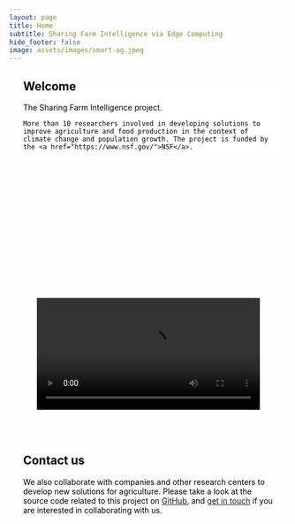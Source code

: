 ```yaml
---
layout: page
title: Home
subtitle: Sharing Farm Intelligence via Edge Computing
hide_footer: false
image: assets/images/smart-ag.jpeg
---
```

<style>
  @media screen and (min-width: 1024px)
  .container {
    max-width: 100%;
  }
  @media screen and (min-width: 1024px)
  .navbar > .container .navbar-brand, .container > .navbar .navbar-brand {
    margin-left: 0.0rem;
  }

  @media screen and (min-width: 769px), print
  .text {
      padding: 9rem 4.5rem;
  }
  .section {
    padding: 0px;
  }
  .container {
    margin: 0 auto;
  }
  .text {
    margin-block-start: 1em;
    margin-block-end: 1em;
    margin: 5%;
  }

  .image-background {
  background-repeat: no-repeat;
  background-size: cover;
  padding: 0px; /* Adjust the padding as needed */
  color: white; /* Text color for legibility */
}
  .white-background {
    background-color: white;
    background-size: cover;
    padding: 0px; /* Adjust the padding as needed */
    color: black;
  }

.video-background {
  padding: 50px; /* Adjust the padding as needed */
}

</style>
<div class="heading-center white-background">
  <div class="text">
    <h2 class="title is-2">Welcome</h2>
    The Sharing Farm Intelligence project.

    More than 10 researchers involved in developing solutions to improve agriculture and food production in the context of climate change and population growth. The project is funded by the <a href="https://www.nsf.gov/">NSF</a>.
  </div>
</div>

<div class="heading-center image-background" style="background-image: url('../assets/images/gallery/members.jpg');">
  <div class="text" style="width: 40%;">
  <h2 class="title is-2">Collaboration</h2>
    The partnership between a plant science center, a remote sensing lab, and a computer science department is a unique opportunity to develop innovative solutions in the field of agriculture.
  </div>
</div>

<div class="video-background">
  <video width="100%" controls>
  <source src="https://github.com/CPS-SmartFarm/cps-smartfarm.github.io/raw/main/docs/assets/videos/cps.mp4" type="video/mp4">
  </video>
</div>

<div class="heading-center image-background" style="background-image: url('../assets/images/gallery/field.jpg'); color: black;">
  <div class="text">
    <h2 class="title is-2">Contact us</h2>
    We also collaborate with companies and other research centers to develop new solutions for agriculture. Please take a look at the source code related to this project on <a href="https://github.com/CPS-SmartFarm">GitHub</a>, and <a href="mailto:flavio.esposito@slu.edu">get in touch</a> if you are interested in collaborating with us.
  </div>
</div>

